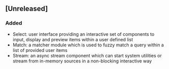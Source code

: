 ## [Unreleased]

### Added

- Select: user interface providing an interactive set of components to input, display and preview items within a user defined list
- Match: a matcher module which is used to fuzzy match a query within a list of provided user items
- Stream: an async stream component which can start system utilities or stream from in-memory sources in a non-blocking interactive way
